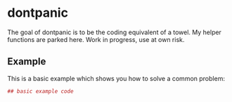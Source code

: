 <!-- README.md is generated from README.Rmd. Please edit that file -->
dontpanic
=========

The goal of dontpanic is to be the coding equivalent of a towel. My helper functions are parked here. Work in progress, use at own risk.

Example
-------

This is a basic example which shows you how to solve a common problem:

``` r
## basic example code
```
